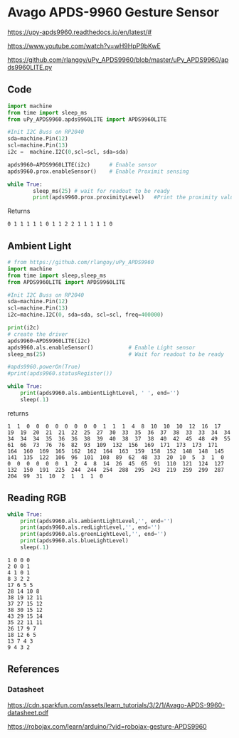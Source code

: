 # Avago APDS-9960 Gesture Sensor

https://upy-apds9960.readthedocs.io/en/latest/#

https://www.youtube.com/watch?v=wH9HpP9bKwE

https://github.com/rlangoy/uPy_APDS9960/blob/master/uPy_APDS9960/apds9960LITE.py

## Code

```py
import machine
from time import sleep_ms
from uPy_APDS9960.apds9960LITE import APDS9960LITE

#Init I2C Buss on RP2040
sda=machine.Pin(12)
scl=machine.Pin(13)
i2c =  machine.I2C(0,scl=scl, sda=sda)

apds9960=APDS9960LITE(i2c)      # Enable sensor
apds9960.prox.enableSensor()    # Enable Proximit sensing

while True:
        sleep_ms(25) # wait for readout to be ready
        print(apds9960.prox.proximityLevel)   #Print the proximity value
```

Returns

```
0 1 1 1 1 1 0 1 1 2 2 1 1 1 1 1 0 
```

## Ambient Light

```py
# from https://github.com/rlangoy/uPy_APDS9960
import machine
from time import sleep,sleep_ms
from APDS9960LITE import APDS9960LITE

#Init I2C Buss on RP2040
sda=machine.Pin(12)
scl=machine.Pin(13)
i2c=machine.I2C(0, sda=sda, scl=scl, freq=400000)

print(i2c)
# create the driver
apds9960=APDS9960LITE(i2c)
apds9960.als.enableSensor()           # Enable Light sensor
sleep_ms(25)                          # Wait for readout to be ready

#apds9960.powerOn(True)
#print(apds9960.statusRegister())

while True:
    print(apds9960.als.ambientLightLevel, ' ', end='')
    sleep(.1)
```

returns

```
1  1  0  0  0  0  0  0  0  0  1  1  1  4  8  10  10  10  12  16  17  19  19  20  21  21  22  25  27  30  33  35  36  37  38  33  33  34  34  34  34  34  35  36  36  38  39  40  38  37  38  40  42  45  48  49  55  61  66  73  76  76  82  93  109  132  156  169  171  173  173  171  164  160  169  165  162  162  164  163  159  158  152  148  148  145  141  135  122  106  96  101  108  89  62  48  33  20  10  5  3  1  0  0  0  0  0  0  0  1  2  4  8  14  26  45  65  91  110  121  124  127  132  150  191  225  244  244  254  288  295  243  219  259  299  287  204  99  31  10  2  1  1  1  0
```

## Reading RGB



```py
while True:
    print(apds9960.als.ambientLightLevel,'', end='')
    print(apds9960.als.redLightLevel,'', end='')
    print(apds9960.als.greenLightLevel,'', end='')
    print(apds9960.als.blueLightLevel)
    sleep(.1)
```

```
1 0 0 0
2 0 0 1
4 1 0 1
8 3 2 2
17 6 5 5
28 14 10 8
38 19 12 11
37 27 15 12
38 30 15 12
43 29 15 14
35 22 11 11
26 17 9 7
18 12 6 5
13 7 4 3
9 4 3 2
```

## References

### Datasheet
https://cdn.sparkfun.com/assets/learn_tutorials/3/2/1/Avago-APDS-9960-datasheet.pdf

https://robojax.com/learn/arduino/?vid=robojax-gesture-APDS9960